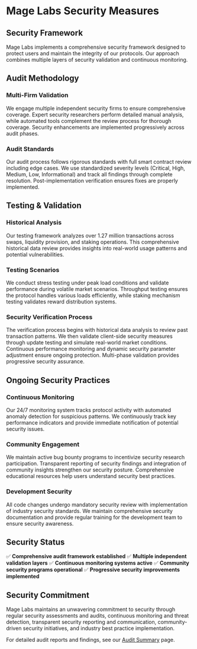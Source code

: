 # Mage Labs Security Measures

## Security Framework

Mage Labs implements a comprehensive security framework designed to protect users and maintain the integrity of our protocols. Our approach combines multiple layers of security validation and continuous monitoring.

## Audit Methodology

### Multi-Firm Validation
We engage multiple independent security firms to ensure comprehensive coverage. Expert security researchers perform detailed manual analysis, while automated tools complement the review process for thorough coverage. Security enhancements are implemented progressively across audit phases.

### Audit Standards
Our audit process follows rigorous standards with full smart contract review including edge cases. We use standardized severity levels (Critical, High, Medium, Low, Informational) and track all findings through complete resolution. Post-implementation verification ensures fixes are properly implemented.

## Testing & Validation

### Historical Analysis
Our testing framework analyzes over 1.27 million transactions across swaps, liquidity provision, and staking operations. This comprehensive historical data review provides insights into real-world usage patterns and potential vulnerabilities.

### Testing Scenarios
We conduct stress testing under peak load conditions and validate performance during volatile market scenarios. Throughput testing ensures the protocol handles various loads efficiently, while staking mechanism testing validates reward distribution systems.

### Security Verification Process
The verification process begins with historical data analysis to review past transaction patterns. We then validate client-side security measures through update testing and simulate real-world market conditions. Continuous performance monitoring and dynamic security parameter adjustment ensure ongoing protection. Multi-phase validation provides progressive security assurance.

## Ongoing Security Practices

### Continuous Monitoring
Our 24/7 monitoring system tracks protocol activity with automated anomaly detection for suspicious patterns. We continuously track key performance indicators and provide immediate notification of potential security issues.

### Community Engagement
We maintain active bug bounty programs to incentivize security research participation. Transparent reporting of security findings and integration of community insights strengthen our security posture. Comprehensive educational resources help users understand security best practices.

### Development Security
All code changes undergo mandatory security review with implementation of industry security standards. We maintain comprehensive security documentation and provide regular training for the development team to ensure security awareness.

## Security Status

✅ **Comprehensive audit framework established**
✅ **Multiple independent validation layers**
✅ **Continuous monitoring systems active**
✅ **Community security programs operational**
✅ **Progressive security improvements implemented**

## Security Commitment

Mage Labs maintains an unwavering commitment to security through regular security assessments and audits, continuous monitoring and threat detection, transparent security reporting and communication, community-driven security initiatives, and industry best practice implementation.

For detailed audit reports and findings, see our [Audit Summary](/security-and-audits/audit-summary) page.
